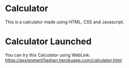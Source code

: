 
# Calculator

This is a calculator made using HTML, CSS and Javascript.

# Calculator Launched

You can try this Calculator using WebLink: https://assignment1jashan.herokuapp.com/calculator.html

